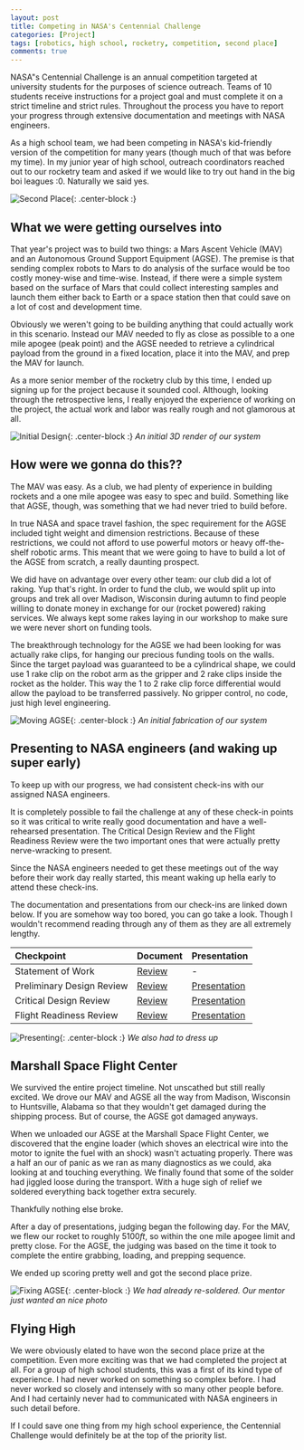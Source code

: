 ```yaml
---
layout: post
title: Competing in NASA's Centennial Challenge
categories: [Project]
tags: [robotics, high school, rocketry, competition, second place]
comments: true
---
```


NASA"s Centennial Challenge is an annual competition targeted at university students for the purposes of science outreach. Teams of 10 students receive instructions for a project goal and must complete it on a strict timeline and strict rules. Throughout the process you have to report your progress through extensive documentation and meetings with NASA engineers.

As a high school team, we had been competing in NASA's kid-friendly version of the competition for many years (though much of that was before my time). In my junior year of high school, outreach coordinators reached out to our rocketry team and asked if we would like to try out hand in the big boi leagues :0. Naturally we said yes.

![Second Place](../../assets/posts/agse/big_check.jpg){: .center-block :}

## What we were getting ourselves into
That year's project was to build two things: a Mars Ascent Vehicle (MAV) and an Autonomous Ground Support Equipment (AGSE). The premise is that sending complex robots to Mars to do analysis of the surface would be too costly money-wise and time-wise. Instead, if there were a simple system based on the surface of Mars that could collect interesting samples and launch them either back to Earth or a space station then that could save on a lot of cost and development time.

Obviously we weren't going to be building anything that could actually work in this scenario. Instead our MAV needed to fly as close as possible to a one mile apogee (peak point) and the AGSE needed to retrieve a cylindrical payload from the ground in a fixed location, place it into the MAV, and prep the MAV for launch.

As a more senior member of the rocketry club by this time, I ended up signing up for the project because it sounded cool. Although, looking through the retrospective lens, I really enjoyed the experience of working on the project, the actual work and labor was really rough and not glamorous at all.

![Initial Design](../../assets/posts/agse/prelim_agse_sketch2.jpg){: .center-block :}
*An initial 3D render of our system*

## How were we gonna do this??
The MAV was easy. As a club, we had plenty of experience in building rockets and a one mile apogee was easy to spec and build. Something like that AGSE, though, was something that we had never tried to build before.

In true NASA and space travel fashion, the spec requirement for the AGSE included tight weight and dimension restrictions. Because of these restrictions, we could not afford to use powerful motors or heavy off-the-shelf robotic arms. This meant that we were going to have to build a lot of the AGSE from scratch, a really daunting prospect.

We did have on advantage over every other team: our club did a lot of raking. Yup that's right. In order to fund the club, we would split up into groups and trek all over Madison, Wisconsin during autumn to find people willing to donate money in exchange for our (rocket powered) raking services. We always kept some rakes laying in our workshop to make sure we were never short on funding tools.

The breakthrough technology for the AGSE we had been looking for was actually rake clips, for hanging our precious funding tools on the walls. Since the target payload was guaranteed to be a cylindrical shape, we could use 1 rake clip on the robot arm as the gripper and 2 rake clips inside the rocket as the holder. This way the 1 to 2 rake clip force differential would allow the payload to be transferred passively. No gripper control, no code, just high level engineering.

![Moving AGSE](../../assets/posts/agse/moving_agse-crop-u4941.jpg){: .center-block :}
*An initial fabrication of our system*


## Presenting to NASA engineers (and waking up super early)
To keep up with our progress, we had consistent check-ins with our assigned NASA engineers.

It is completely possible to fail the challenge at any of these check-in points so it was critical to write really good documentation and have a well-rehearsed presentation. The Critical Design Review and the Flight Readiness Review were the two important ones that were actually pretty nerve-wracking to present.

Since the NASA engineers needed to get these meetings out of the way before their work day really started, this meant waking up hella early to attend these check-ins.

The documentation and presentations from our check-ins are linked down below. If you are somehow way too bored, you can go take a look. Though I wouldn't recommend reading through any of them as they are all extremely lengthy.

| Checkpoint | Document | Presentation |
| :------ |:--- | :--- |
| Statement of Work | [Review](../../assets/posts/agse/SOW_MadisonWest2016_Centennial.pdf) | - |
| Preliminary Design Review | [Review](../../assets/posts/agse/PDR_MadisonWest2016_Centennial.pdf) | [Presentation](../../assets/posts/agse/PDP_MadisonWest2016_Centennial.pdf) |
| Critical Design Review | [Review](../../assets/posts/agse/CDR_MadisonWest2016_Centennial.pdf) | [Presentation](../../assets/posts/agse/CDP_MadisonWest2016_Centennial.pdf) |
| Flight Readiness Review | [Review](../../assets/posts/agse/FRR_MadisonWest2016_Centennial.pdf) | [Presentation](../../assets/posts/agse/FRP_MadisonWest2016_Centennial.pdf) |

![Presenting](../../assets/posts/agse/pdr_teleconf_12.jpg){: .center-block :}
*We also had to dress up*

## Marshall Space Flight Center
We survived the entire project timeline. Not unscathed but still really excited. We drove our MAV and AGSE all the way from Madison, Wisconsin to Huntsville, Alabama so that they wouldn't get damaged during the shipping process. But of course, the AGSE got damaged anyways.

When we unloaded our AGSE at the Marshall Space Flight Center, we discovered that the engine loader (which shoves an electrical wire into the motor to ignite the fuel with an shock) wasn't actuating properly. There was a half an our of panic as we ran as many diagnostics as we could, aka looking at and touching everything. We finally found that some of the solder had jiggled loose during the transport. With a huge sigh of relief we soldered everything back together extra securely.

Thankfully nothing else broke.

After a day of presentations, judging began the following day. For the MAV, we flew our rocket to roughly 5100*ft*, so within the one mile apogee limit and pretty close. For the AGSE, the judging was based on the time it took to complete the entire grabbing, loading, and prepping sequence.

We ended up scoring pretty well and got the second place prize.

![Fixing AGSE](../../assets/posts/agse/fixing.jpg){: .center-block :}
*We had already re-soldered. Our mentor just wanted an nice photo*

## Flying High
We were obviously elated to have won the second place prize at the competition. Even more exciting was that we had completed the project at all. For a group of high school students, this was a first of its kind type of experience. I had never worked on something so complex before. I had never worked so closely and intensely with so many other people before. And I had certainly never had to communicated with NASA engineers in such detail before.

If I could save one thing from my high school experience, the Centennial Challenge would definitely be at the top of the priority list.